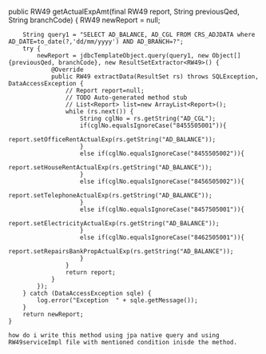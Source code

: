   public RW49 getActualExpAmt(final RW49 report, String previousQed, String branchCode) {
        RW49 newReport = null;
        
        String query1 = "SELECT AD_BALANCE, AD_CGL FROM CRS_ADJDATA where AD_DATE=to_date(?,'dd/mm/yyyy') AND AD_BRANCH=?";
        try {
            newReport = jdbcTemplateObject.query(query1, new Object[] {previousQed, branchCode}, new ResultSetExtractor<RW49>() {
                @Override
                public RW49 extractData(ResultSet rs) throws SQLException, DataAccessException {
                    // Report report=null;
                    // TODO Auto-generated method stub
                    // List<Report> list=new ArrayList<Report>();
                    while (rs.next()) {
                        String cglNo = rs.getString("AD_CGL");
                        if(cglNo.equalsIgnoreCase("8455505001")){
                            report.setOfficeRentActualExp(rs.getString("AD_BALANCE"));
                        }
                        else if(cglNo.equalsIgnoreCase("8455505002")){
                            report.setHouseRentActualExp(rs.getString("AD_BALANCE"));
                        }
                        else if(cglNo.equalsIgnoreCase("8456505002")){
                            report.setTelephoneActualExp(rs.getString("AD_BALANCE"));
                        }
                        else if(cglNo.equalsIgnoreCase("8457505001")){
                            report.setElectricityActualExp(rs.getString("AD_BALANCE"));
                        }
                        else if(cglNo.equalsIgnoreCase("8462505001")){
                            report.setRepairsBankPropActualExp(rs.getString("AD_BALANCE"));
                        }
                    }
                    return report;
                }
            });
        } catch (DataAccessException sqle) {
            log.error("Exception  " + sqle.getMessage());
        }
        return newReport;
    }

    how do i write this method using jpa native query and using RW49serviceImpl file with mentioned condition inisde the method.
